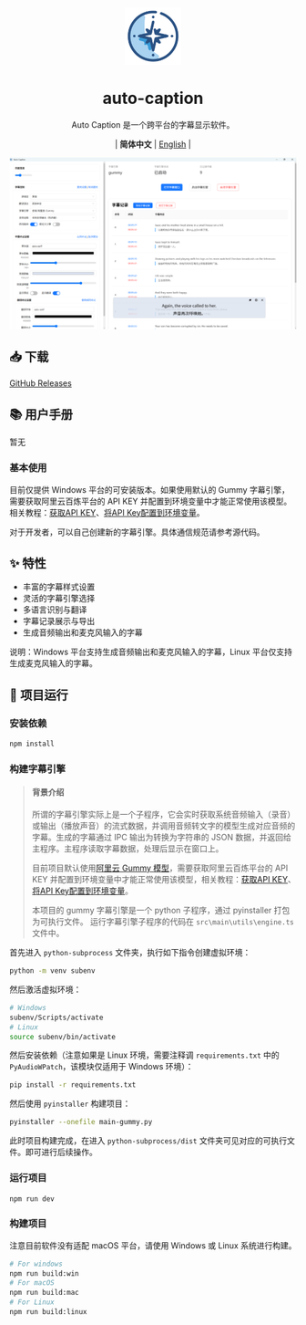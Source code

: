 <div align="center" >
    <img src="./resources/icon.png" width="100px" height="100px"/>
    <h1 align="center">auto-caption</h1>
    <p>Auto Caption 是一个跨平台的字幕显示软件。</p>
    <p>
        | <b>简体中文</b>
        | <a href="https://github.com/HiMeditator/auto-caption/blob/main/README_en.md">English</a> |
    </p>
</div>

![](./assets/01.png)

## 📥 下载

[GitHub Releases](https://github.com/HiMeditator/auto-caption/releases)

## 📚 用户手册

暂无

### 基本使用

目前仅提供 Windows 平台的可安装版本。如果使用默认的 Gummy 字幕引擎，需要获取阿里云百炼平台的 API KEY 并配置到环境变量中才能正常使用该模型。相关教程：[获取API KEY](https://help.aliyun.com/zh/model-studio/get-api-key)、[将API Key配置到环境变量](https://help.aliyun.com/zh/model-studio/configure-api-key-through-environment-variables)。

对于开发者，可以自己创建新的字幕引擎。具体通信规范请参考源代码。
## ✨ 特性

- 丰富的字幕样式设置
- 灵活的字幕引擎选择
- 多语言识别与翻译
- 字幕记录展示与导出
- 生成音频输出和麦克风输入的字幕

说明：Windows 平台支持生成音频输出和麦克风输入的字幕，Linux 平台仅支持生成麦克风输入的字幕。

## 🚀 项目运行

### 安装依赖

```bash
npm install
```

### 构建字幕引擎

> #### 背景介绍
>
> 所谓的字幕引擎实际上是一个子程序，它会实时获取系统音频输入（录音）或输出（播放声音）的流式数据，并调用音频转文字的模型生成对应音频的字幕。生成的字幕通过 IPC 输出为转换为字符串的 JSON 数据，并返回给主程序。主程序读取字幕数据，处理后显示在窗口上。
>
>目前项目默认使用[阿里云 Gummy 模型](https://help.aliyun.com/zh/model-studio/gummy-speech-recognition-translation/)，需要获取阿里云百炼平台的 API KEY 并配置到环境变量中才能正常使用该模型，相关教程：[获取API KEY](https://help.aliyun.com/zh/model-studio/get-api-key)、[将API Key配置到环境变量](https://help.aliyun.com/zh/model-studio/configure-api-key-through-environment-variables)。
>
> 本项目的 gummy 字幕引擎是一个 python 子程序，通过 pyinstaller 打包为可执行文件。 运行字幕引擎子程序的代码在 `src\main\utils\engine.ts` 文件中。

首先进入 `python-subprocess` 文件夹，执行如下指令创建虚拟环境：

```bash
python -m venv subenv
```

然后激活虚拟环境：

```bash
# Windows
subenv/Scripts/activate
# Linux
source subenv/bin/activate
```

然后安装依赖（注意如果是 Linux 环境，需要注释调 `requirements.txt` 中的 `PyAudioWPatch`，该模块仅适用于 Windows 环境）：

```bash
pip install -r requirements.txt
```

然后使用 `pyinstaller` 构建项目：

```bash
pyinstaller --onefile main-gummy.py
```

此时项目构建完成，在进入 `python-subprocess/dist` 文件夹可见对应的可执行文件。即可进行后续操作。

### 运行项目

```bash
npm run dev
```
### 构建项目

注意目前软件没有适配 macOS 平台，请使用 Windows 或 Linux 系统进行构建。

```bash
# For windows
npm run build:win
# For macOS
npm run build:mac
# For Linux
npm run build:linux
```

